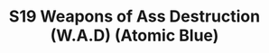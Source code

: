 ---
title: S19 Weapons of Ass Destruction (W.A.D) (Atomic Blue)
permalink: "/teams/atomic"
members:
- Sasha Buchert
- Rob Douglas
- Mark Hofberg (Captain)
- Keith Holleran (QB)
- Daniel Hughes
- Scott Kelly
- Gregg Lilienfield
- Brandon McElroy
- Kat Rosenthal
- James Rowe
- Chris Rybicki
- Stu Shaginaw
- Ellen Spooner
teamid: 7028
name: S19 Weapons of Ass Destruction
color: W.A.D
division: ''
---
